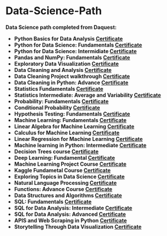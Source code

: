 # Data-Science-Path

<b>Data Science path completed from Daquest:<b/>
- Python Basics for Data Analysis <a href="https://app.dataquest.io/view_cert/JEWNHM1Q3ASY2LD5F1YE/">Certificate<a/>
- Python for Data Science: Fundamentals <a href="https://app.dataquest.io/view_cert/FRWHOB223BB7C5ZT8SKU/">Certificate<a/>
- Python for Data Science: Intermidiate <a href="https://app.dataquest.io/view_cert/PDLXHM0AFN6D5XJ0SN7X/">Certificate<a/>
- Pandas and NumPy: Fundamentals <a href="https://app.dataquest.io/view_cert/GQC8G19M589WSBADIRM8/">Certificate<a/>
- Exploratory Data Visualization <a href="https://app.dataquest.io/view_cert/TS6DG2UROH6BCKRZXWM7/">Certificate<a/>
- Data Cleaning and Analysis <a href="https://app.dataquest.io/view_cert/AT12GVKTSOPGVW6SFMX8/">Certificate<a/>
- Data Cleaning Project walkthrough <a href="https://app.dataquest.io/view_cert/R71IFABCAYJARYUELFR9/">Certificate<a/>
- Data Cleaning in Python: Advance <a href="https://app.dataquest.io/view_cert/LE81IQIW8CBATAGOXVS6/">Certificate<a/>
- Statistics Fundamentals <a href="https://app.dataquest.io/view_cert/KT51NDFPIY3VWNS56B9J/">Certificate<a/>
- Statistics Intermediate: Average and Variability <a href="https://app.dataquest.io/view_cert/IVVOIDTB30TPSH6RKU20/">Certificate<a/>
- Probability: Fundamentals <a href="https://app.dataquest.io/view_cert/YEWK5H78U1O4VTQEU7ID/">Certificate<a/>
- Conditional Probability <a href="https://app.dataquest.io/view_cert/0G0PSYBSNVLMYH2QPTYI/">Certificate<a/>
- Hypothesis Testing: Fundamentals <a href="https://app.dataquest.io/view_cert/D5UBWXX7YBA6N40NWXW9/">Certificate<a/>
- Machine Learning: Fundamentals <a href="https://app.dataquest.io/view_cert/GH672CC3DTSYEA11YWLF/">Certificate<a/>
- Linear Algebra for Machine Learning <a href="https://app.dataquest.io/view_cert/F7FZJOAO2BGYSSXIDJ8O/">Certificate<a/>
- Calculus for Machine Learning <a href="https://app.dataquest.io/view_cert/1CHX8UTAS45KPWRJWNXV/">Certificate<a/>
- Linear Regression for Machine Learning <a href="https://app.dataquest.io/view_cert/FAH61MAVTPB1XQV7XK84/">Certificate<a/>
- Machine learning in Python: Intermediate <a href="https://app.dataquest.io/view_cert/LY2POOQJ05IV9B7HFBXP/">Certificate<a/>
- Decision Trees course <a href="https://app.dataquest.io/view_cert/E6XLJJQ3T0QJ4S4NJ1XR/">Certificate<a/>
- Deep Learning: Fundamental <a href="https://app.dataquest.io/view_cert/CA9JUWJIHFTTMILLE0O1/">Certificate<a/>
- Machine Learning Project Course <a href="https://app.dataquest.io/view_cert/W0L23U9QAY0OLHQ6V9EM/">Certificate<a/>
- Kaggle Fundametal Course <a href="https://app.dataquest.io/view_cert/7XE6O4DJIID8DXZ9TYQX/">Certificate<a/>
- Exploring Topics in Data Science <a href="https://app.dataquest.io/view_cert/L0HPYGHGGGCCTSILHB3I/">Certificate<a/>
- Natural Language Processing <a href="https://app.dataquest.io/view_cert/IU695TVT9Z830MC5MQOT/">Certificate<a/>
- Functions: Advance Course <a href="https://app.dataquest.io/view_cert/YXAD88G7PZNDYBGCZ299/">Certificate<a/>
- Data Structures and Algorithms <a href="https://app.dataquest.io/view_cert/E3HIUMVN3FM63KW8IW0H/">Certificate<a/>
- SQL: Fundamentals <a href="https://app.dataquest.io/view_cert/NRYFJPIRLQUEHSL57BQF/">Certificate<a/>
- SQL for Data Analysis: Intermediate <a href="https://app.dataquest.io/view_cert/QZX4IC76MMAE1LITOE5J/">Certificate<a/>
- SQL for Data Analysis: Advanced <a href="https://app.dataquest.io/view_cert/O4U8Y2SCH51KBD07PNMF/">Certificate<a/>
- APIS and Web Scraping in Python <a href="https://app.dataquest.io/view_cert/RGGJ4LS4C9DIGC37ENCP/">Certificate<a/>
- Storytelling Through Data Visualization <a href="https://app.dataquest.io/view_cert/2W7JCMFFT4NR7U7CRNVJ/">Certificate<a/>
